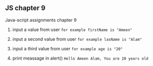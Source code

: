 ## JS chapter 9
Java-script assignments chapter 9

1. input a value from user ```for example firstName is "Ameen"```
1. input a second value from user ```for example lasName is "Alam"```
3. input a third value from user ```for example age is "20"```

4. print meassage in alert() ```Hello Ameen Alam, You are 20 years old``` 